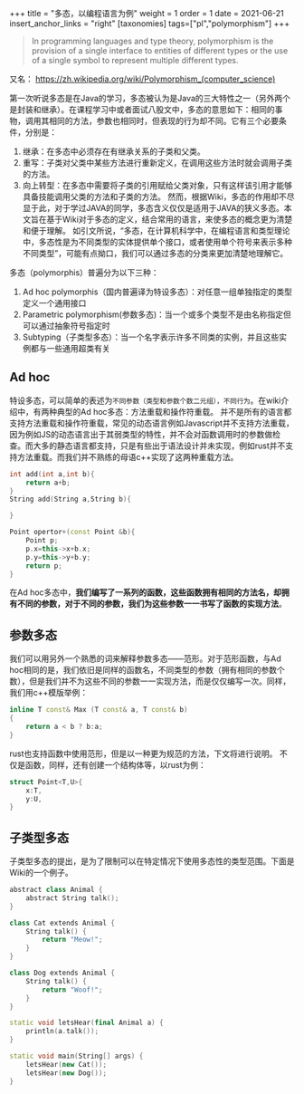 +++
title = "多态，以编程语言为例"
weight = 1
order = 1
date = 2021-06-21
insert_anchor_links = "right"
[taxonomies]
tags=["pl","polymorphism"]
+++
> In programming languages and type theory, polymorphism is the provision of a single interface to entities of different types or the use of a single symbol to represent multiple different types.


又名： https://zh.wikipedia.org/wiki/Polymorphism_(computer_science)
<!-- more -->
第一次听说多态是在Java的学习，多态被认为是Java的三大特性之一（另外两个是封装和继承）。在课程学习中或者面试八股文中，多态的意思如下：相同的事物，调用其相同的方法，参数也相同时，但表现的行为却不同。它有三个必要条件，分别是：
1. 继承：在多态中必须存在有继承关系的子类和父类。
2. 重写：子类对父类中某些方法进行重新定义，在调用这些方法时就会调用子类的方法。
3. 向上转型：在多态中需要将子类的引用赋给父类对象，只有这样该引用才能够具备技能调用父类的方法和子类的方法。
然而，根据Wiki，多态的作用却不尽显于此，对于学过JAVA的同学，多态含义仅仅是适用于JAVA的狭义多态。本文旨在基于Wiki对于多态的定义，结合常用的语言，来使多态的概念更为清楚和便于理解。
如引文所说，“多态，在计算机科学中，在编程语言和类型理论中，多态性是为不同类型的实体提供单个接口，或者使用单个符号来表示多种不同类型”，可能有点拗口，我们可以通过多态的分类来更加清楚地理解它。

多态（polymorphis）普遍分为以下三种：
1. Ad hoc polymorphis（国内普遍译为特设多态）：对任意一组单独指定的类型定义一个通用接口
2. Parametric polymorphism(参数多态)：当一个或多个类型不是由名称指定但可以通过抽象符号指定时
3. Subtyping（子类型多态）：当一个名字表示许多不同类的实例，并且这些实例都与一些通用超类有关

## Ad hoc
特设多态，可以简单的表述为`不同参数（类型和参数个数二元组），不同行为`。在wiki介绍中，有两种典型的Ad hoc多态：方法重载和操作符重载。
并不是所有的语言都支持方法重载和操作符重载，常见的动态语言例如Javascript并不支持方法重载，因为例如JS的动态语言出于其弱类型的特性，并不会对函数调用时的参数做检查。而大多的静态语言都支持，只是有些出于语法设计并未实现，例如rust并不支持方法重载。而我们并不熟练的母语c++实现了这两种重载方法。
```c++
int add(int a,int b){
    return a+b;
}
String add(String a,String b){

}
```
```c++
Point opertor+(const Point &b){
    Point p;
    p.x=this->x+b.x;
    p.y=this->y+b.y;
    return p;
}
```
在Ad hoc多态中，**我们编写了一系列的函数，这些函数拥有相同的方法名，却拥有不同的参数，对于不同的参数，我们为这些参数一一书写了函数的实现方法**。

## 参数多态
我们可以用另外一个熟悉的词来解释参数多态——范形。对于范形函数，与Ad hoc相同的是，我们依旧是同样的函数名，不同类型的参数（拥有相同的参数个数），但是我们并不为这些不同的参数一一实现方法，而是仅仅编写一次。同样，我们用c++模版举例：
```c++
inline T const& Max (T const& a, T const& b) 
{ 
    return a < b ? b:a; 
} 
```
rust也支持函数中使用范形，但是以一种更为规范的方法，下文将进行说明。
不仅是函数，同样，还有创建一个结构体等，以rust为例：
```rust
struct Point<T,U>{
    x:T,
    y:U,
}
```

## 子类型多态
子类型多态的提出，是为了限制可以在特定情况下使用多态性的类型范围。下面是Wiki的一个例子。
```c++
abstract class Animal {
    abstract String talk();
}

class Cat extends Animal {
    String talk() {
        return "Meow!";
    }
}

class Dog extends Animal {
    String talk() {
        return "Woof!";
    }
}

static void letsHear(final Animal a) {
    println(a.talk());
}

static void main(String[] args) {
    letsHear(new Cat());
    letsHear(new Dog());
}
```